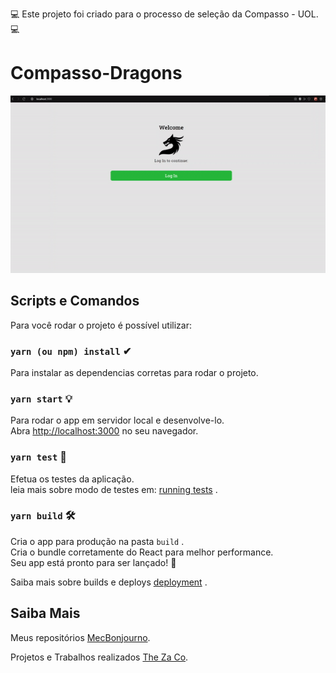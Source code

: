 💻 Este projeto foi criado para o processo de seleção da Compasso - UOL. 💻

# Compasso-Dragons

![Demo](./demo.gif)

## Scripts e Comandos

Para você rodar o projeto é possível utilizar:

### `yarn (ou npm) install` ✔

Para instalar as dependencias corretas para rodar o projeto.

### `yarn start` 💡

Para rodar o app em servidor local e desenvolve-lo.<br />
Abra [http://localhost:3000](http://localhost:3000) no seu navegador.

### `yarn test` 🔨

Efetua os testes da aplicação.<br />
leia mais sobre modo de testes em: [running tests](https://facebook.github.io/create-react-app/docs/running-tests) .

### `yarn build` 🛠

Cria o app para produção na pasta `build` .<br />
Cria o bundle corretamente do React para melhor performance.
<br />
Seu app está pronto para ser lançado! 🚀

Saiba mais sobre builds e deploys [deployment](https://facebook.github.io/create-react-app/docs/deployment) .


## Saiba Mais 

Meus repositórios [MecBonjourno](github.com/MecBonjourno/).

Projetos e Trabalhos realizados [The Za Co](https://theza.co/).
